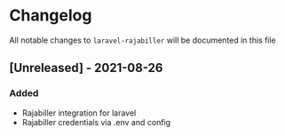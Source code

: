 # Changelog

All notable changes to `laravel-rajabiller` will be documented in this file

## [Unreleased] - 2021-08-26
### Added
- Rajabiller integration for laravel
- Rajabiller credentials via .env and config
